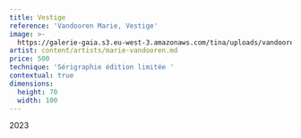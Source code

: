 ```yaml
---
title: Vestige
reference: 'Vandooren Marie, Vestige'
image: >-
  https://galerie-gaia.s3.eu-west-3.amazonaws.com/tina/uploads/vandooren-marie/galerie-gaia-vandooren-marie-vestige-100x70.jpg
artist: content/artists/marie-vandooren.md
price: 500
technique: 'Sérigraphie édition limitée '
contextual: true
dimensions:
  height: 70
  width: 100
---
```


2023
